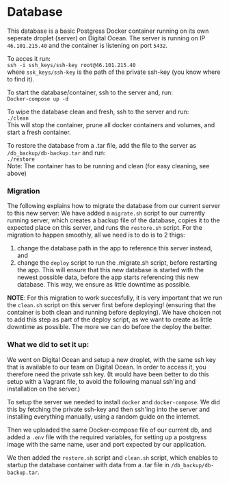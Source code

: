 # Database
This database is a basic Postgress Docker container running on its own seperate droplet (server) on Digital Ocean. The server is running on IP `46.101.215.40` and the container is listening on port `5432`.

To acces it run:  
`ssh -i ssh_keys/ssh-key root@46.101.215.40`  
where `ssk_keys/ssh-key` is the path of the private ssh-key (you know where to find it).

To start the database/container, ssh to the server and, run:  
`Docker-compose up -d`  

To wipe the database clean and fresh, ssh to the server and run:  
`./clean`  
This will stop the container, prune all docker containers and volumes, and start a fresh container.

To restore the database from a .tar file, add the file to the server as `/db_backup/db-backup.tar` and run:  
`./restore`  
Note: The container has to be running and clean (for easy cleaning, see above)

### Migration
The following explains how to migrate the database from our current server to this new server: 
We have added a `migrate.sh` script to our currently running server, which creates a backup file of the database, copies it to the expected place on this server, and runs the `restore.sh` script. 
For the migration to happen smoothly, all we need is to do is to 2 thigs: 
1. change the database path in the app to reference this server instead, and 
2. change the `deploy` script to run the .migrate.sh script, before restarting the app.
This will ensure that this new database is started with the newest possible data, before the app starts referencing this new database. This way, we ensure as little downtime as possible. 

**NOTE**: For this migration to work succesfully, it is very important that we run the `clean.sh` script on this server first before deploying! (ensuring that the container is both clean and running before deploying). We have choicen not to add this step as part of the deploy script, as we want to create as little downtime as possible. The more we can do before the deploy the better.

### What we did to set it up:
We went on Digital Ocean and setup a new droplet, with the same ssh key that is available to our team on Digital Ocean. In order to access it, you therefore need the private ssh key. (It would have been better to do this setup with a Vagrant file, to avoid the following manual ssh'ing and installation on the server.)

To setup the server we needed to install `docker` and `docker-compose`. We did this by fetching the private ssh-key and then ssh'ing into the server and installing everything manually, using a random guide on the internet.

Then we uploaded the same Docker-compose file of our current db, and added a `.env` file with the required variables, for setting up a postgress image with the same name, user and port expected by our application.

We then added the `restore.sh` script and `clean.sh` script, which enables to startup the database container with data from a .tar file in `/db_backup/db-backup.tar`. 
